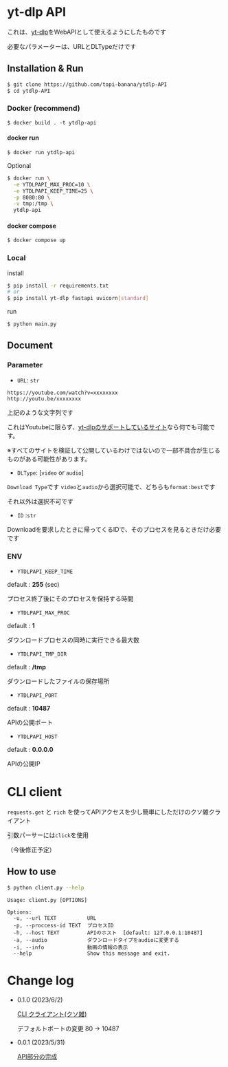 # yt-dlp API

これは、[yt-dlp](https://github.com/yt-dlp/yt-dlp)をWebAPIとして使えるようにしたものです

必要なパラメーターは、URLとDLTypeだけです

## Installation & Run

```sh
$ git clone https://github.com/topi-banana/ytdlp-API
$ cd ytdlp-API
```
### Docker (recommend)
```
$ docker build . -t ytdlp-api
```
#### docker run
```sh
$ docker run ytdlp-api
```
Optional
```sh
$ docker run \
  -e YTDLPAPI_MAX_PROC=10 \
  -e YTDLPAPI_KEEP_TIME=25 \
  -p 8080:80 \
  -v tmp:/tmp \
  ytdlp-api
```
#### docker compose
```sh
$ docker compose up
```
### Local
install
```sh
$ pip install -r requirements.txt
# or
$ pip install yt-dlp fastapi uvicorn[standard]
```
run
```sh
$ python main.py
```
## Document
### Parameter

* `URL`: `str`

```
https://youtube.com/watch?v=xxxxxxxx
http://youtu.be/xxxxxxxx
```

上記のような文字列です

これはYoutubeに限らず、[yt-dlpのサポートしているサイト](https://github.com/yt-dlp/yt-dlp/blob/master/supportedsites.md)なら何でも可能です。

※すべてのサイトを検証して公開しているわけではないので一部不具合が生じるものがある可能性があります。

* `DLType`: [`video` or `audio`]

`Download Type`です
`video`と`audio`から選択可能で、どちらも`format:best`です

それ以外は選択不可です

* `ID` :`str`

Downloadを要求したときに帰ってくるIDで、そのプロセスを見るときだけ必要です


### ENV

* `YTDLPAPI_KEEP_TIME`

default : **255** (sec)

プロセス終了後にそのプロセスを保持する時間

* `YTDLPAPI_MAX_PROC`

default : **1**

ダウンロードプロセスの同時に実行できる最大数

* `YTDLPAPI_TMP_DIR`

default : **/tmp**

ダウンロードしたファイルの保存場所

* `YTDLPAPI_PORT`

default : **10487**

APIの公開ポート

* `YTDLPAPI_HOST`

default : **0.0.0.0**

APIの公開IP

# CLI client

`requests.get` と `rich` を使ってAPIアクセスを少し簡単にしただけのクソ雑クライアント

引数パーサーには`click`を使用

（今後修正予定）
## How to use
```sh
$ python client.py --help
```
```
Usage: client.py [OPTIONS]

Options:
  -u, --url TEXT          URL
  -p, --proccess-id TEXT  プロセスID
  -h, --host TEXT         APIのホスト  [default: 127.0.0.1:10487]
  -a, --audio             ダウンロードタイプをaudioに変更する
  -i, --info              動画の情報の表示
  --help                  Show this message and exit.
```

# Change log

* 0.1.0 (2023/6/2)
  
  [CLI クライアント(クソ雑)]()

  デフォルトポートの変更 80 -> 10487

* 0.0.1 (2023/5/31)
  
  [API部分の完成](https://github.com/topi-banana/ytdlp-API/commit/34ed8c54a19b9db5e19b64426d7924e56be783c2)